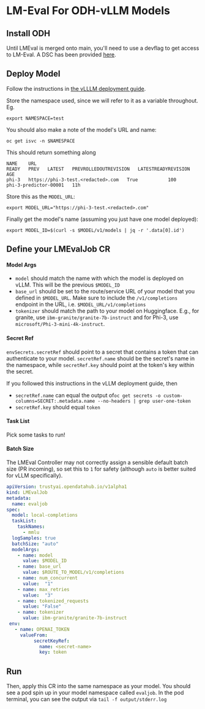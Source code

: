 # LM-Eval For ODH-vLLM Models

## Install ODH
Until LMEval is merged onto main, you'll need to use a devflag to get access to LM-Eval. A DSC has been provided [here](dsc.yaml).

## Deploy Model
Follow the instructions in [the vLLLM deployment guide](../llm-deployment/vllm/README.md).

Store the namespace used, since we will refer to it as a variable throughout. Eg.

```shell
export NAMESPACE=test
```

You should also make a note of the model's URL and name:

```shell
oc get isvc -n $NAMESPACE
```

This should return something along

```text
NAME    URL                                                                   READY   PREV   LATEST   PREVROLLEDOUTREVISION   LATESTREADYREVISION     AGE
phi-3   https://phi-3-test.<redacted>.com   True           100                              phi-3-predictor-00001   11h
```

Store this as the `MODEL_URL`:

```shell
export MODEL_URL="https://phi-3-test.<redacted>.com"
```

Finally get the model's name (assuming you just have one model deployed):

```shell
export MODEL_ID=$(curl -s $MODEL/v1/models | jq -r '.data[0].id')
```

## Define your LMEvalJob CR


#### Model Args
* `model` should match the name with which the model is deployed on vLLM. This will be the previous `$MODEL_ID`
* `base_url` should be set to the route/service URL of your model that you defined in `$MODEL_URL`. Make sure to include the `/v1/completions` endpoint in the URL, i.e. `$MODEL_URL/v1/completions`
* `tokenizer` should match the path to your model on Huggingface. E.g., for granite, use `ibm-granite/granite-7b-instruct` and for Phi-3, use `microsoft/Phi-3-mini-4k-instruct`.
#### Secret Ref
`envSecrets.secretRef` should point to a secret that contains a token that can authenticate to your model. `secretRef.name` should be
the secret's name in the namespace, while `secretRef.key` should point at the token's key within the secret. 

If you followed this instructions in the vLLM deployment guide, then
* `secretRef.name` can equal the output of`oc get secrets -o custom-columns=SECRET:.metadata.name --no-headers | grep user-one-token`
* `secretRef.key` should equal `token`

#### Task List
Pick some tasks to run!

#### Batch Size
The LMEval Controller may not correctly assign a sensible default batch size (PR incoming), so set this to `1` for safety (although `auto` is better suited for vLLM specifically).


```yaml
apiVersion: trustyai.opendatahub.io/v1alpha1
kind: LMEvalJob
metadata:
  name: evaljob
spec:
  model: local-completions
  taskList:
    taskNames:
      - mmlu
  logSamples: true
  batchSize: "auto"
  modelArgs:
    - name: model
      value: $MODEL_ID
    - name: base_url
      value: $ROUTE_TO_MODEL/v1/completions
    - name: num_concurrent
      value:  "1"
    - name: max_retries
      value:  "3"
    - name: tokenized_requests
      value: "False"
    - name: tokenizer
      value: ibm-granite/granite-7b-instruct
 env:
   - name: OPENAI_TOKEN
     valueFrom:
          secretKeyRef:
            name: <secret-name>
            key: token
```

## Run
Then, apply this CR into the same namespace as your model. You should see a pod spin up in your 
model namespace called `evaljob`. In the pod terminal, you can see the output via `tail -f output/stderr.log`

